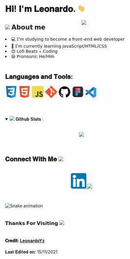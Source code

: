 <h1> 𝐇𝐢! 𝐈'𝐦 𝐋𝐞𝐨𝐧𝐚𝐫𝐝𝐨. <img src="https://github.com/LeonardoYz/LeonardoYz/blob/main/assets/Hi.gif" width="25"></h1>
<img align="right" width="50%" src="https://cdn.dribbble.com/users/220167/screenshots/2373375/resp_dribbble.gif">

<h2> <img src="https://emoji.gg/assets/emoji/7279-vibecat.gif" width="24"/> 𝗔𝗯𝗼𝘂𝘁 𝗺𝗲 </h2>

<li> 💻 𝖨'𝗆 𝗌𝗍𝗎𝖽𝗒𝗂𝗇𝗀 𝗍𝗈 𝖻𝖾𝖼𝗈𝗆𝖾 𝖺 𝖿𝗋𝗈𝗇𝗍-𝖾𝗇𝖽 𝗐𝖾𝖻 𝖽𝖾𝗏𝖾𝗅𝗈𝗉𝖾𝗋 </li>
<li> 🧠 𝖨’𝗆 𝖼𝗎𝗋𝗋𝖾𝗇𝗍𝗅𝗒 𝗅𝖾𝖺𝗋𝗇𝗂𝗇𝗀 𝖩𝖺𝗏𝖺𝖲𝖼𝗋𝗂𝗉𝗍/𝖧𝖳𝖬𝖫/𝖢𝖲𝖲 </li>
<li> 😍 𝖫𝗈𝖿𝗂 𝖡𝖾𝖺𝗍𝗌 + 𝖢𝗈𝖽𝗂𝗇𝗀 </li>
<li> 😆 𝖯𝗋𝗈𝗇𝗈𝗎𝗇𝗌: 𝖧𝖾/Him </li>

<br/>
<h2>𝐋𝐚𝐧𝐠𝐮𝐚𝐠𝐞𝐬 𝐚𝐧𝐝 𝐓𝐨𝐨𝐥𝐬:</h2>
<code><img width="40" src="https://github.com/LeonardoYz/LeonardoYz/blob/main/assets/CSS.svg"></code>
<code><img width="40" src="https://github.com/LeonardoYz/LeonardoYz/blob/main/assets/HTML.svg"></code>
<code><img width="40" src="https://github.com/LeonardoYz/LeonardoYz/blob/main/assets/JS.svg"></code>
<code><img width="40" src="https://github.com/LeonardoYz/LeonardoYz/blob/main/assets/git.svg"></code>
<code><img width="40" src="https://github.com/LeonardoYz/LeonardoYz/blob/main/assets/github.svg"></code>
<code><img width="40" src="https://github.com/LeonardoYz/LeonardoYz/blob/main/assets/Figma.png"></code>
<code><img width="37" src="https://github.com/LeonardoYz/LeonardoYz/blob/main/assets/vsCode.svg"></code>

<br/>
<br/>

#

<details open="">
<summary>
  <img src="https://media.giphy.com/media/cj87CxfRtrUifF3Ryk/giphy.gif" height="25">
  <span> 𝐆𝐢𝐭𝐡𝐮𝐛 𝐒𝐭𝐚𝐭𝐬 : </span>
</summary>
<br>

<p align="center">
  <a href="https://github.com/LeonardoYz" target="_blank">
    <img align="center" src="https://github-readme-stats.vercel.app/api?username=LeonardoYz&theme=react&show_icons=true">
  </a>
</p>
</details>
<br>

<h2>
  𝐂𝐨𝐧𝐧𝐞𝐜𝐭 𝐖𝐢𝐭𝐡 𝐌𝐞
  <a target="_blank">
    <img src="https://media.tenor.com/images/22f42c11b612b041b4038573dca18a2d/tenor.gif" height="25px" style="max-width:100%;">
  </a>
</h2>

<p align="center">
  <br>
  <a href="https://www.linkedin.com/in/leonardo-yzquierdo-97899983/" target="_blank">
    <code><img width="51" src="https://github.com/LeonardoYz/LeonardoYz/blob/main/assets/linkedIn.png"/></code>
  </a>
  <a href="mailto: leoyzquierdo@gmail.com" target="_blank">
    <code><img width="52" src="https://image.flaticon.com/icons/png/512/281/281769.png"/></code>
  </a>
</p>
<br/>


  ![Snake animation](https://github.com/LeonardoYz/LeonardoYz/blob/output/github-contribution-grid-snake.svg)

#

<h3>𝗧𝗵𝗮𝗻𝗸𝘀 𝗙𝗼𝗿 𝗩𝗶𝘀𝗶𝘁𝗶𝗻𝗴 <img height="40" src="https://emoji.gg/assets/emoji/7333-parrotdance.gif"></h3>

#

<h4>𝐂𝐫𝐞𝐝𝐢𝐭: <a href="https://github.com/LeonardoYz">LeonardoYz</a></h4>
<p> 𝐋𝐚𝐬𝐭 𝐄𝐝𝐢𝐭𝐞𝐝 𝐨𝐧: 15/11/2021 </p>
